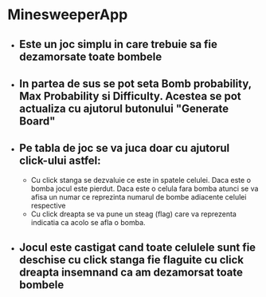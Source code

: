# MinesweeperApp

- Este un joc simplu in care trebuie sa fie dezamorsate toate bombele
    -

- In partea de sus se pot seta <strong>Bomb probability</strong>, <strong>Max Probability</strong> si <strong>Difficulty</strong>. Acestea se pot actualiza cu ajutorul butonului <strong> "Generate Board"</strong>
    -

- Pe tabla de joc se va juca doar cu ajutorul click-ului astfel:
    -
    - Cu click stanga se dezvaluie ce este in spatele celulei. Daca este o bomba jocul este pierdut. Daca este o celula fara bomba atunci se va afisa un numar ce reprezinta numarul de bombe adiacente celulei respective
    - Cu click dreapta se va pune un steag (flag) care va reprezenta indicatia ca acolo se afla o bomba.

-   Jocul este castigat cand toate celulele sunt fie deschise cu click stanga fie flaguite cu click dreapta insemnand ca am dezamorsat toate bombele
    -